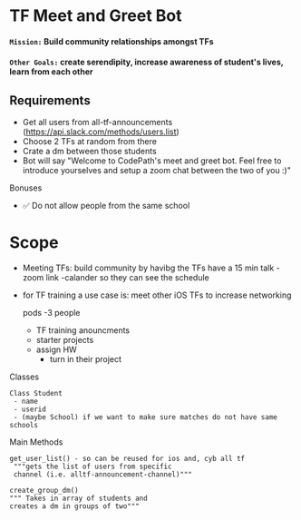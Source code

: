 # TF Meet and Greet Bot

#### `Mission:` Build community relationships amongst TFs
#### `Other Goals:` create serendipity, increase awareness of student's lives, learn from each other

[](https://)
## Requirements

- Get all users from all-tf-announcements (https://api.slack.com/methods/users.list)
- Choose 2 TFs at random from there
- Crate a dm between those students
- Bot will say "Welcome to CodePath's meet and greet bot. Feel free to introduce yourselves and setup a zoom chat between the two of you :)"

Bonuses
- ✅ Do not allow people from the same school

# Scope

- Meeting TFs:
    build community by havibg the TFs have a 15 min talk 
    -zoom link
    -calander so they can see the schedule 


- for TF training a use case is:
    meet other iOS TFs to increase networking 
    
    pods -3 people 
    - TF training anouncments 
    - starter projects 
    - assign HW 
        - turn in their project 

Classes
```
Class Student
 - name 
 - userid 
 - (maybe School) if we want to make sure matches do not have same schools 
```

Main Methods
```
get_user_list() - so can be reused for ios and, cyb all tf
 """gets the list of users from specific 
 channel (i.e. alltf-announcement-channel)"""

create_group_dm()
""" Takes in array of students and 
creates a dm in groups of two"""
```



